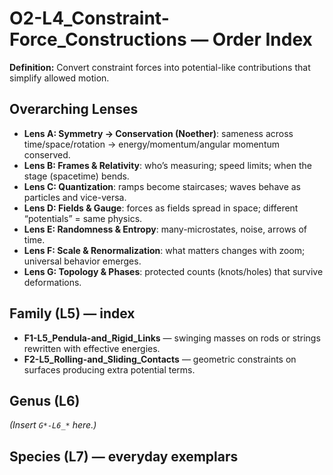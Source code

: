 # O2-L4_Constraint-Force_Constructions — Order Index
**Definition:** Convert constraint forces into potential-like contributions that simplify allowed motion.

## Overarching Lenses

- **Lens A: Symmetry -> Conservation (Noether)**: sameness across time/space/rotation → energy/momentum/angular momentum conserved.
- **Lens B: Frames & Relativity**: who’s measuring; speed limits; when the stage (spacetime) bends.
- **Lens C: Quantization**: ramps become staircases; waves behave as particles and vice-versa.
- **Lens D: Fields & Gauge**: forces as fields spread in space; different “potentials” = same physics.
- **Lens E: Randomness & Entropy**: many-microstates, noise, arrows of time.
- **Lens F: Scale & Renormalization**: what matters changes with zoom; universal behavior emerges.
- **Lens G: Topology & Phases**: protected counts (knots/holes) that survive deformations.

## Family (L5) — index
- **F1-L5_Pendula-and_Rigid_Links** — swinging masses on rods or strings rewritten with effective energies.
- **F2-L5_Rolling-and_Sliding_Contacts** — geometric constraints on surfaces producing extra potential terms.

## Genus (L6)
_(Insert `G*-L6_*` here.)_

## Species (L7) — everyday exemplars
